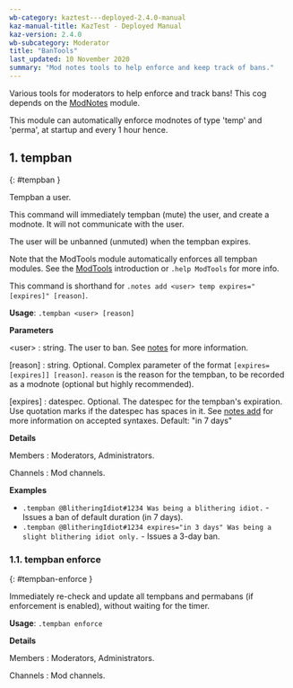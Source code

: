 ```yaml
---
wb-category: kaztest---deployed-2.4.0-manual
kaz-manual-title: KazTest - Deployed Manual
kaz-version: 2.4.0
wb-subcategory: Moderator
title: "BanTools"
last_updated: 10 November 2020
summary: "Mod notes tools to help enforce and keep track of bans."
---
```


Various tools for moderators to help enforce and track bans! This cog depends on the
<a href="./modnotes.html">ModNotes</a> module.

This module can automatically enforce modnotes of type 'temp' and 'perma', at startup and
every 1 hour hence.

## 1. tempban
{: #tempban }

Tempban a user.

This command will immediately tempban (mute) the user, and create a modnote. It will not
communicate with the user.

The user will be unbanned (unmuted) when the tempban expires.

Note that the ModTools module automatically enforces all tempban modules. See the
<a href="./modtools.html">ModTools</a> introduction or `.help ModTools` for more info.

This command is shorthand for `.notes add <user> temp expires="[expires]" [reason]`.

**Usage**: `.tempban <user> [reason]`

**Parameters**

&lt;user&gt;
: string. The user to ban. See <a href="./modnotes.html#notes">notes</a> for more information.


[reason]
: string. Optional. Complex parameter of the format `[expires=[expires]] [reason]`. `reason` is the reason for the tempban, to be recorded as a modnote (optional but highly recommended).


[expires]
: datespec. Optional. The datespec for the tempban's expiration. Use quotation marks if the datespec has spaces in it. See <a href="./modnotes.html#notes-add">notes add</a> for more information on accepted syntaxes. Default: "in 7 days"




**Details**

Members
: Moderators, Administrators.


Channels
: Mod channels.


**Examples**

* `.tempban @BlitheringIdiot#1234 Was being a blithering idiot.` - Issues a ban of default duration (in 7 days).
* `.tempban @BlitheringIdiot#1234 expires="in 3 days" Was being a slight blithering idiot only.` - Issues a 3-day ban.

### 1.1. tempban enforce
{: #tempban-enforce }

Immediately re-check and update all tempbans and permabans (if enforcement is enabled),
without waiting for the timer.

**Usage**: `.tempban enforce`

**Details**

Members
: Moderators, Administrators.


Channels
: Mod channels.
